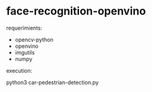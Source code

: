 # face-recognition-openvino

requerimients:

- opencv-python
- openvino
- imgutils
- numpy

execution:

python3 car-pedestrian-detection.py
